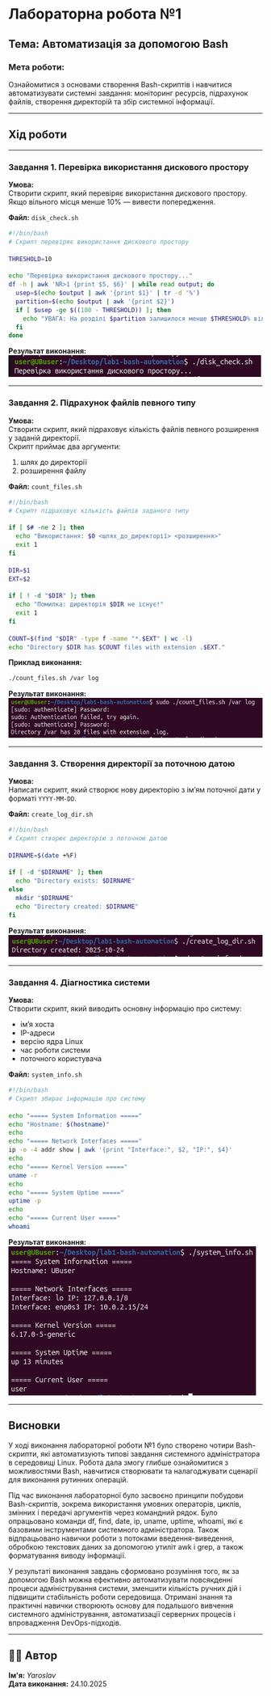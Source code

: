 # Лабораторна робота №1  
## **Тема:** Автоматизація за допомогою Bash  

### **Мета роботи:**  
Ознайомитися з основами створення Bash-скриптів і навчитися автоматизувати системні завдання: моніторинг ресурсів, підрахунок файлів, створення директорій та збір системної інформації.

---

## Хід роботи

---

### Завдання 1. Перевірка використання дискового простору
**Умова:**  
Створити скрипт, який перевіряє використання дискового простору.  
Якщо вільного місця менше 10% — вивести попередження.

**Файл:** `disk_check.sh`

```bash
#!/bin/bash
# Скрипт перевіряє використання дискового простору

THRESHOLD=10

echo "Перевірка використання дискового простору..."
df -h | awk 'NR>1 {print $5, $6}' | while read output; do
  usep=$(echo $output | awk '{print $1}' | tr -d '%')
  partition=$(echo $output | awk '{print $2}')
  if [ $usep -ge $((100 - THRESHOLD)) ]; then
    echo "УВАГА: На розділі $partition залишилося менше $THRESHOLD% вільного місця!"
  fi
done
```

**Результат виконання:**  
![Результат скрипта disk_check.sh](images/disk_check.png)

---

### Завдання 2. Підрахунок файлів певного типу
**Умова:**  
Створити скрипт, який підраховує кількість файлів певного розширення у заданій директорії.  
Скрипт приймає два аргументи:  
1. шлях до директорії  
2. розширення файлу  

**Файл:** `count_files.sh`

```bash
#!/bin/bash
# Скрипт підраховує кількість файлів заданого типу

if [ $# -ne 2 ]; then
  echo "Використання: $0 <шлях_до_директорії> <розширення>"
  exit 1
fi

DIR=$1
EXT=$2

if [ ! -d "$DIR" ]; then
  echo "Помилка: директорія $DIR не існує!"
  exit 1
fi

COUNT=$(find "$DIR" -type f -name "*.$EXT" | wc -l)
echo "Directory $DIR has $COUNT files with extension .$EXT."
```

**Приклад виконання:**
```bash
./count_files.sh /var log
```

**Результат виконання:**  
![Підрахунок файлів у /var](images/count_files.png)

---

### Завдання 3. Створення директорії за поточною датою
**Умова:**  
Написати скрипт, який створює нову директорію з ім’ям поточної дати у форматі `YYYY-MM-DD`.

**Файл:** `create_log_dir.sh`

```bash
#!/bin/bash
# Скрипт створює директорію з поточною датою

DIRNAME=$(date +%F)

if [ -d "$DIRNAME" ]; then
  echo "Directory exists: $DIRNAME"
else
  mkdir "$DIRNAME"
  echo "Directory created: $DIRNAME"
fi
```

**Результат виконання:**  
![Створення директорії за датою](images/create_log_dir.png)

---

### Завдання 4. Діагностика системи
**Умова:**  
Створити скрипт, який виводить основну інформацію про систему:  
- ім’я хоста  
- IP-адреси  
- версію ядра Linux  
- час роботи системи  
- поточного користувача  

**Файл:** `system_info.sh`

```bash
#!/bin/bash
# Скрипт збирає інформацію про систему

echo "===== System Information ====="
echo "Hostname: $(hostname)"
echo
echo "===== Network Interfaces ====="
ip -o -4 addr show | awk '{print "Interface:", $2, "IP:", $4}'
echo
echo "===== Kernel Version ====="
uname -r
echo
echo "===== System Uptime ====="
uptime -p
echo
echo "===== Current User ====="
whoami
```

**Результат виконання:**  
![Діагностика системи](images/system_info.png)

---

## Висновки
У ході виконання лабораторної роботи №1 було створено чотири Bash-скрипти, які автоматизують типові завдання системного адміністратора в середовищі Linux. Робота дала змогу глибше ознайомитися з можливостями Bash, навчитися створювати та налагоджувати сценарії для виконання рутинних операцій.

Під час виконання лабораторної було засвоєно принципи побудови Bash-скриптів, зокрема використання умовних операторів, циклів, змінних і передачі аргументів через командний рядок. Було опрацьовано команди df, find, date, ip, uname, uptime, whoami, які є базовими інструментами системного адміністратора. Також відпрацьовано навички роботи з потоками введення-виведення, обробкою текстових даних за допомогою утиліт awk і grep, а також форматування виводу інформації.

У результаті виконання завдань сформовано розуміння того, як за допомогою Bash можна ефективно автоматизувати повсякденні процеси адміністрування системи, зменшити кількість ручних дій і підвищити стабільність роботи середовища. Отримані знання та практичні навички створюють основу для подальшого вивчення системного адміністрування, автоматизації серверних процесів і впровадження DevOps-підходів.

---

## 🧑‍💻 Автор
**Ім'я:** *Yaroslav*   
**Дата виконання:** 24.10.2025  
